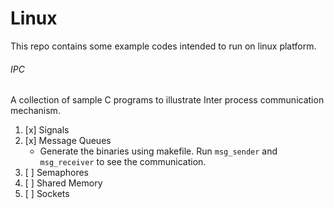 # Linux
This repo contains some example codes intended to run on linux platform.  

###### IPC
A collection of sample C programs to illustrate Inter process communication mechanism.  
1. [x] Signals  
2. [x] Message Queues  
   - Generate the binaries using makefile. Run `msg_sender` and `msg_receiver` to see the communication. 
3. [ ] Semaphores  
4. [ ] Shared Memory  
5. [ ] Sockets  


